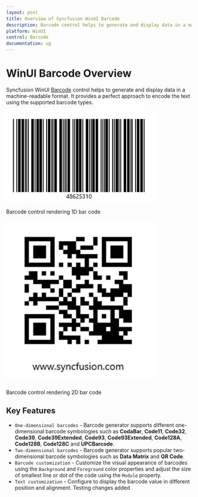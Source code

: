 ```yaml
---
layout: post
title: Overview of Syncfusion WinUI Barcode
description: Barcode control helps to generate and display data in a machine-readable format. It is fully customizable and supports all barcode formats.
platform: WinUI
control: Barcode
documentation: ug
---
```


# WinUI Barcode Overview

Syncfusion WinUI [Barcode](https://help.syncfusion.com/cr/winui/Syncfusion.UI.Xaml.Controls.Barcode.SfBarcode.html) control helps to generate and display data in a machine-readable format. It provides a perfect approach to encode the text using the supported barcode types.

![Overview of one dimensional Barcode](Overview_Images/image1.png)

Barcode control rendering 1D bar code

![Overview of two dimensional Barcode](Overview_Images/image2.png)

Barcode control rendering 2D bar code

## Key Features

* `One-dimensional barcodes` - Barcode generator supports different one-dimensional barcode symbologies such as **CodaBar**, **Code11**, **Code32**, **Code39**, **Code39Extended**, **Code93**, **Code93Extended**, **Code128A**, **Code128B**, **Code128C** and **UPCBarcode**.
* `Two-dimensional barcodes` - Barcode generator supports popular two-dimensional barcode symbologies such as **Data Matrix** and **QR Code**.
* `Barcode customization` - Customize the visual appearance of barcodes using the `Background` and `Foreground` color properties and adjust the size of smallest line or dot of the code using the `Module` property.
* `Text customization` - Configure to display the barcode value in different position and alignment. 
Testing changes added
